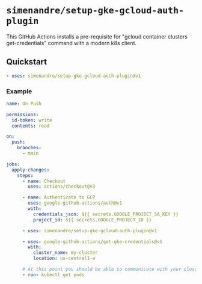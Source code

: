 # `simenandre/setup-gke-gcloud-auth-plugin`

This GitHub Actions installs a pre-requisite for "gcloud container clusters get-credentials"
command with a modern k8s client.

## Quickstart

```yaml
- uses: simenandre/setup-gke-gcloud-auth-plugin@v1
```

### Example

```yaml
name: On Push

permissions:
  id-token: write
  contents: read

on:
  push:
    branches:
      - main

jobs:
  apply-changes:
    steps:
      - name: Checkout
        uses: actions/checkout@v3

      - name: Authenticate to GCP
        uses: google-github-actions/auth@v1
        with:
          credentials_json: ${{ secrets.GOOGLE_PROJECT_SA_KEY }}
          project_id: ${{ secrets.GOOGLE_PROJECT_ID }}

      - uses: simenandre/setup-gke-gcloud-auth-plugin@v1

      - uses: google-github-actions/get-gke-credentials@v1
        with:
          cluster_name: my-cluster
          location: us-central1-a

      # At this point you should be able to communicate with your cluster
      - run: kubectl get pods
```
